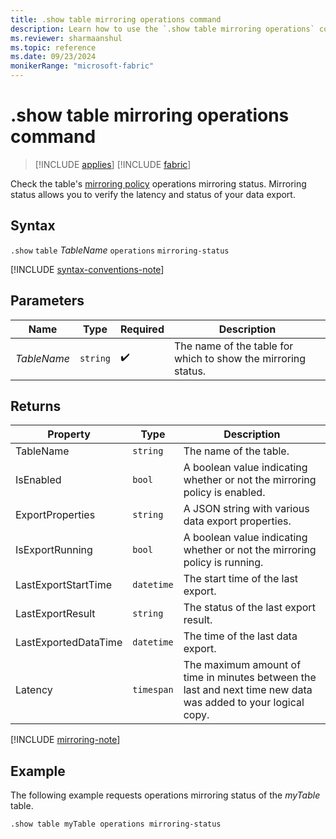 ```yaml
---
title: .show table mirroring operations command
description: Learn how to use the `.show table mirroring operations` command to check the mirroring policy operations.
ms.reviewer: sharmaanshul
ms.topic: reference
ms.date: 09/23/2024
monikerRange: "microsoft-fabric"
---
```

# .show table mirroring operations command

> [!INCLUDE [applies](../includes/applies-to-version/applies.md)] [!INCLUDE [fabric](../includes/applies-to-version/fabric.md)]

Check the table's [mirroring policy](mirroring-policy.md) operations mirroring status. Mirroring status allows you to verify the latency and status of your data export.

## Syntax

`.show` `table` *TableName* `operations` `mirroring-status`

[!INCLUDE [syntax-conventions-note](../includes/syntax-conventions-note.md)]

## Parameters

|Name|Type|Required|Description|
|--|--|--|--|
|*TableName*| `string` | :heavy_check_mark:|The name of the table for which to show the mirroring status.|

## Returns

| Property | Type | Description |
|-----|-----|-----|
|TableName | `string` | The name of the table. |
|IsEnabled | `bool` | A boolean value indicating whether or not the mirroring policy is enabled. |
|ExportProperties |`string` | A JSON string with various data export properties. |
|IsExportRunning | `bool` | A boolean value indicating whether or not the mirroring policy is running. |
|LastExportStartTime | `datetime`| The start time of the last export. |
|LastExportResult | `string` | The status of the last export result. |
|LastExportedDataTime|`datetime` | The time of the last data export.  |
|Latency | `timespan` |The maximum amount of time in minutes between the last and next time new data was added to your logical copy.  |

[!INCLUDE [mirroring-note](../includes/mirroring-note.md)]

## Example

The following example requests operations mirroring status of the *myTable* table.

```kusto
.show table myTable operations mirroring-status 
```
